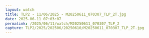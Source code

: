 ```yaml
---
layout: watch
title: TLP2 - 11/06/2025 - M20250611_070307_TLP_2T.jpg
date: 2025-06-11 07:03:07
permalink: /2025/06/11/watch/M20250611_070307_TLP_2
capture: TLP2/2025/202506/20250610/M20250611_070307_TLP_2T.jpg
---
```

